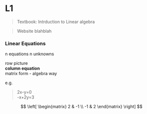 ﻿
# L1

> Textbook: Intrduction to Linear algebra

> Website blahblah

### Linear Equations

n equations n unknowns

row picture  
__column equation__<br />
matrix form - algebra way

e.g.
>2x-y=0<br />
>-x+2y=3


[*///▽///*]:#(使用$LaTex希腊字母语法$，也就是将LaTex的希腊字母语法用两个美元符号围住即可。)
[*///▽///*]:#($\Gamma$、$\iota$、$\sigma$、$\phi$、$\upsilon$、$\Pi$、$\Bbbk$、$\heartsuit$、$\int$、$\oint$)
[*///▽///*]:#(矩阵：)
<!---
画普通矩阵，不带括号的
\begin{matrix} a & b & c & d & e\\ f & g & h & i & j \\ k & l & m & n & o \\ p & q & r & s & t \end{matrix}

画带中括号的矩阵
\left[ \begin{matrix} a & b & c & d & e\\ f & g & h & i & j \\ k & l & m & n & o \\ p & q & r & s & t \end{matrix} \right]

画带大括号的矩阵
\left\{ \begin{matrix} ...... \end{matrix} \right\}
--->

$$ 
\left[ \begin{matrix} 2 & -1 \\ -1 & 2 \end{matrix} \right]
$$


